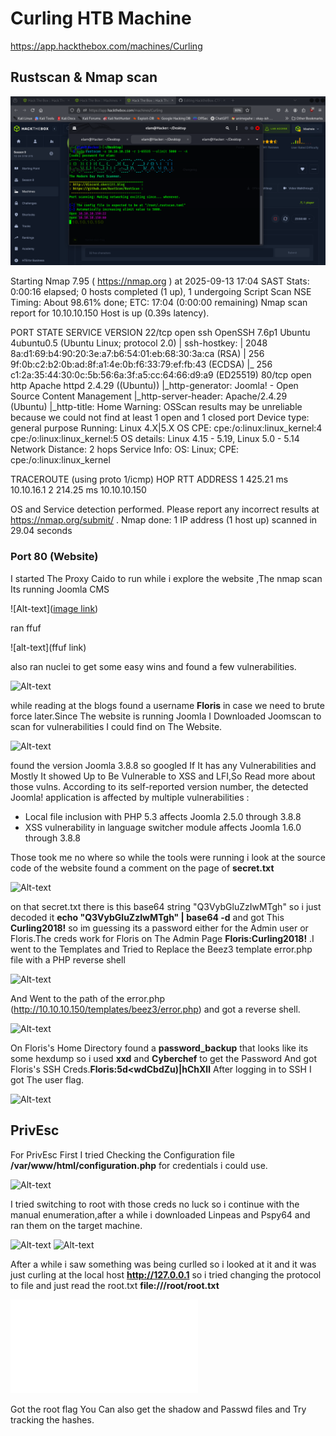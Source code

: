 # Curling HTB Machine

https://app.hackthebox.com/machines/Curling

## Rustscan & Nmap scan

![Alt-text](https://github.com/CyberElam/HacktheBox-CTFs/blob/main/Curling/Screenshots/2025-09-13_17-02.png)

Starting Nmap 7.95 ( https://nmap.org ) at 2025-09-13 17:04 SAST
Stats: 0:00:16 elapsed; 0 hosts completed (1 up), 1 undergoing Script Scan
NSE Timing: About 98.61% done; ETC: 17:04 (0:00:00 remaining)
Nmap scan report for 10.10.10.150
Host is up (0.39s latency).

PORT   STATE SERVICE VERSION
22/tcp open  ssh     OpenSSH 7.6p1 Ubuntu 4ubuntu0.5 (Ubuntu Linux; protocol 2.0)
| ssh-hostkey: 
|   2048 8a:d1:69:b4:90:20:3e:a7:b6:54:01:eb:68:30:3a:ca (RSA)
|   256 9f:0b:c2:b2:0b:ad:8f:a1:4e:0b:f6:33:79:ef:fb:43 (ECDSA)
|_  256 c1:2a:35:44:30:0c:5b:56:6a:3f:a5:cc:64:66:d9:a9 (ED25519)
80/tcp open  http    Apache httpd 2.4.29 ((Ubuntu))
|_http-generator: Joomla! - Open Source Content Management
|_http-server-header: Apache/2.4.29 (Ubuntu)
|_http-title: Home
Warning: OSScan results may be unreliable because we could not find at least 1 open and 1 closed port
Device type: general purpose
Running: Linux 4.X|5.X
OS CPE: cpe:/o:linux:linux_kernel:4 cpe:/o:linux:linux_kernel:5
OS details: Linux 4.15 - 5.19, Linux 5.0 - 5.14
Network Distance: 2 hops
Service Info: OS: Linux; CPE: cpe:/o:linux:linux_kernel

TRACEROUTE (using proto 1/icmp)
HOP RTT       ADDRESS
1   425.21 ms 10.10.16.1
2   214.25 ms 10.10.10.150

OS and Service detection performed. Please report any incorrect results at https://nmap.org/submit/ .
Nmap done: 1 IP address (1 host up) scanned in 29.04 seconds

### Port 80 (Website)

I started The Proxy Caido to run while i explore the website ,The nmap scan Its running Joomla CMS 

![Alt-text]([image link](https://github.com/CyberElam/HacktheBox-CTFs/blob/main/Curling/Screenshots/2025-09-13_17-08.png))

ran ffuf 

![alt-text](ffuf link)

also ran nuclei to get some easy wins and found a few vulnerabilities.

![Alt-text](nuclei)

while reading at the blogs found a username **Floris** in case we need to brute force later.Since The website is running Joomla I Downloaded Joomscan to scan for vulnerabilities I could find on The Website.

![Alt-text](Joomla)

found the version Joomla 3.8.8 so googled If It has any Vulnerabilities and Mostly It showed Up to Be Vulnerable to XSS and LFI,So Read more about those vulns.
According to its self-reported version number, the detected Joomla! application is affected by multiple vulnerabilities :
- Local file inclusion with PHP 5.3 affects Joomla 2.5.0 through 3.8.8
- XSS vulnerability in language switcher module affects Joomla 1.6.0 through 3.8.8

Those took me no where so while the tools were running i look at the source code of the website found a comment on the page of **secret.txt**

![Alt-text](secret)

on that secret.txt there is this base64 string "Q3VybGluZzIwMTgh" so i just decoded it **echo "Q3VybGluZzIwMTgh" | base64 -d** and got This **Curling2018!** so im guessing its a password either for the Admin user or Floris.The creds work for Floris on The Admin Page **Floris:Curling2018!** .I went to the Templates and Tried to Replace the Beez3 template error.php file with a PHP reverse shell 

![Alt-text](revshell)

And Went to the path of the error.php (http://10.10.10.150/templates/beez3/error.php) and got a reverse shell.

![Alt-text](shell)

On Floris's Home Directory found a **password_backup** that looks like its some hexdump so i used **xxd** and **Cyberchef** to get the Password And got Floris's SSH Creds.**Floris:5d<wdCbdZu)|hChXll** After logging in to SSH I got The user flag.

![Alt-text](floris)

## PrivEsc
For PrivEsc First I tried Checking the Configuration file **/var/www/html/configuration.php** for credentials i could use.

![Alt-text](config)

I tried switching to root with those creds no luck so i continue with the manual enumeration,after a while i downloaded Linpeas and Pspy64 and ran them on the target machine.

![Alt-text](lin)
![Alt-text](psp)

After a while i saw something was being curlled so i looked at it and it was just curling at the local host **http://127.0.0.1** so i tried changing the protocol to file and just read the root.txt **file:///root/root.txt** 

![Alt-text](root.txt)

Got the root flag You Can also get the shadow and Passwd files and Try tracking the hashes.





